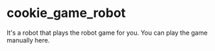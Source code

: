 # cookie_game_robot
It's a robot that plays the robot game for you. You can play the game manually here.
